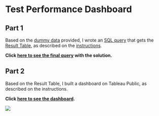 # Test Performance Dashboard

## Part 1

Based on the [dummy data](https://github.com/FranciscoGalan/michael_page_test/blob/main/Dummy%20data%20for%20test%20PS%20analytic.xlsx) provided, I wrote an [SQL query](https://github.com/FranciscoGalan/michael_page_test/blob/main/Solution_query.sql) that gets the [Result Table](https://github.com/FranciscoGalan/michael_page_test/blob/main/result_table.csv), as described on the [instructions](https://github.com/FranciscoGalan/michael_page_test/blob/main/Improvado%20test%20for%20PS%20analyst%20(1)%20(1).docx).

**Click [here to see the final query](https://github.com/FranciscoGalan/michael_page_test/blob/main/Solution_query.sql) with the solution.**



## Part 2

Based on the Result Table, I built a dashboard on Tableau Public, as described on the instructions. 

**Click [here to see the dashboard](https://public.tableau.com/app/profile/francisco.galan/viz/TestPerformanceDashboard/Dashboard).**

![](https://github.com/FranciscoGalan/test_performance_dashboard/blob/main/Dashboard%20image.PNG)

